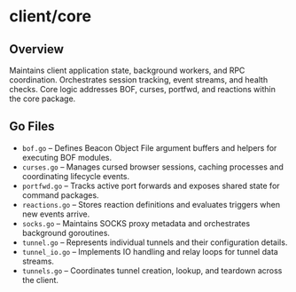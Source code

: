 # client/core

## Overview

Maintains client application state, background workers, and RPC coordination. Orchestrates session tracking, event streams, and health checks. Core logic addresses BOF, curses, portfwd, and reactions within the core package.

## Go Files

- `bof.go` – Defines Beacon Object File argument buffers and helpers for executing BOF modules.
- `curses.go` – Manages cursed browser sessions, caching processes and coordinating lifecycle events.
- `portfwd.go` – Tracks active port forwards and exposes shared state for command packages.
- `reactions.go` – Stores reaction definitions and evaluates triggers when new events arrive.
- `socks.go` – Maintains SOCKS proxy metadata and orchestrates background goroutines.
- `tunnel.go` – Represents individual tunnels and their configuration details.
- `tunnel_io.go` – Implements IO handling and relay loops for tunnel data streams.
- `tunnels.go` – Coordinates tunnel creation, lookup, and teardown across the client.
